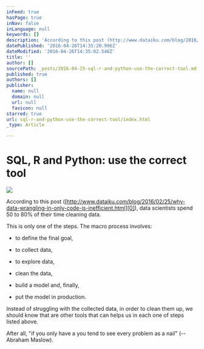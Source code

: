 ```yaml
---
inFeed: true
hasPage: true
inNav: false
inLanguage: null
keywords: []
description: 'According to this post (http://www.dataiku.com/blog/2016/02/25/why-data-wrangling-in-only-code-is-inefficient.html), data scientists spend 50 to 80% of their time cleaning data. '
datePublished: '2016-04-26T14:35:20.996Z'
dateModified: '2016-04-26T14:35:02.546Z'
title: ''
author: []
sourcePath: _posts/2016-04-25-sql-r-and-python-use-the-correct-tool.md
published: true
authors: []
publisher:
  name: null
  domain: null
  url: null
  favicon: null
starred: true
url: sql-r-and-python-use-the-correct-tool/index.html
_type: Article

---
```

# SQL, R and Python: use the correct tool
![](https://the-grid-user-content.s3-us-west-2.amazonaws.com/e790f79e-491e-4871-8794-86b7fafd0f92.jpg)

According to this post ([http://www.dataiku.com/blog/2016/02/25/why-data-wrangling-in-only-code-is-inefficient.html][0]), data scientists spend 50 to 80% of their time cleaning data. 

This is only one of the steps. The macro process involves: 

* to define the final goal,

* to collect data,

* to explore data,

* clean the data,

* build a model and, finally, 

* put the model in production.

Instead of struggling with the collected data, in order to clean them up, we should know that are other tools that can helps us in each one of steps listed above.

After all, "if you only have a you tend to see every problem as a nail" (--Abraham Maslow). 

[0]: null